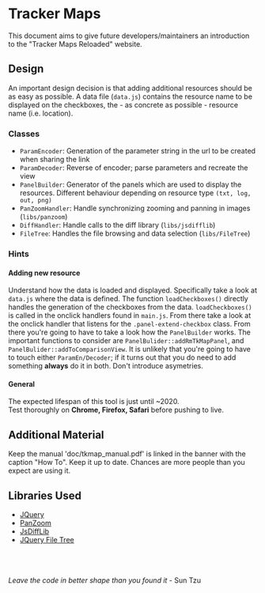# Tracker Maps

This document aims to give future developers/maintainers an introduction to the "Tracker Maps Reloaded" website.  


## Design

An important design decision is that adding additional resources should be as easy as possible. A data file (<code>data.js</code>) contains the resource name to be displayed on the checkboxes, the - as concrete as possible - resource name (i.e. location).

### Classes 

*   <code>ParamEncoder</code>: Generation of the parameter string in the url to be created when sharing the link
*   <code>ParamDecoder</code>: Reverse of encoder; parse parameters and recreate the view
*   <code>PanelBuilder</code>: Generator of the panels which are used to display the resources. Different behaviour depending on resource type <code>(txt, log, out, png)</code>
*   <code>PanZoomHandler</code>: Handle synchronizing zooming and panning in images (<code>libs/panzoom</code>)
*   <code>DiffHandler</code>: Handle calls to the diff library (<code>libs/jsdifflib</code>)
*   <code>FileTree</code>: Handles the file browsing and data selection (<code>libs/FileTree</code>)

### Hints

#### Adding new resource
Understand how the data is loaded and displayed. Specifically take a look at <code>data.js</code> where the data is defined. The function <code>loadCheckboxes()</code> directly handles the generation of the checkboxes from the data. <code>loadCheckboxes()</code> is called in the onclick handlers found in <code>main.js</code>. From there take a look at the onclick handler that listens for the <code>.panel-extend-checkbox</code> class. From there you're going to have to take a look how the <code>PanelBuilder</code> works. The important functions to consider are <code>PanelBulider::addRmTkMapPanel</code>, and <code>PanelBulider::addToComparisonView</code>.
It is unlikely that you're going to have to touch either <code>ParamEn/Decoder</code>; if it turns out that you do need to add something **always** do it in both. Don't introduce asymetries.

#### General

The expected lifespan of this tool is just until ~2020.<br>
Test thoroughly on **Chrome, Firefox, Safari**  before pushing to live.<br>

## Additional Material

Keep the manual 'doc/tkmap_manual.pdf' is linked in the banner with the caption "How To". Keep it up to date. Chances are more people than you expect are using it.

## Libraries Used

*   <a href="https://jquery.com/">JQuery</a>
*   <a href="https://github.com/timmywil/jquery.panzoom">PanZoom</a>
*   <a href="https://github.com/cemerick/jsdifflib">JsDiffLib</a>
*   <a href="https://www.abeautifulsite.net/jquery-file-tree"> JQuery File Tree</a>


<br><br><br>
*Leave the code in better shape than you found it* - Sun Tzu